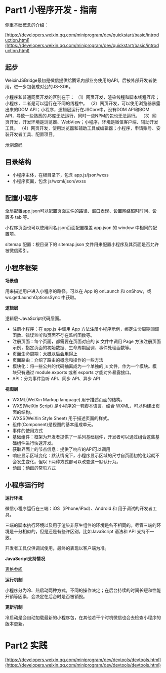 
# Part1 小程序开发 - 指南


侧重基础概念的介绍：

[https://developers.weixin.qq.com/miniprogram/dev/quickstart/basic/introduction.html](https://developers.weixin.qq.com/miniprogram/dev/quickstart/basic/introduction.html)


## 起步
WeixinJSBridge最初是微信提供给腾讯内部业务使用的API，后被外部开发者使用，进一步包装成​对公的JS-SDK。

小程序和普通网页开发的区别在于：
（1）网页开发，渲染线程和脚本线程互斥；小程序，二者是可以运行在不同的线程中。
（2）网页开发，可以使用浏览器暴露出来的DOM API；小程序，逻辑层运行在JSCore中，没有DOM API和BOM API，导致一些熟悉的JS库无法运行，同时一些NPM的包也无法运行。
（3）网页开发，开发环境是浏览器、WebView；小程序，环境是微信客户端、辅助开发工具。
（4）网页开发，使用浏览器和辅助工具或编辑器；小程序，申请账号、安装开发者工具、配置项目。

[示例源码](https://github.com/wechat-miniprogram/miniprogram-demo)

## 目录结构

- 小程序主体，在根目录下，包含 app.js/json/wxss
- 小程序页面，包含 js/wxml/json/wxss

## 配置小程序

全局配置app.json可以配置页面文件的路径、窗口表现、设置网络超时时间、设置多 tab 等。

小程序页面也可以使用同名.json页面配置覆盖 app.json 的 window 中相同的配置项。

sitemap 配置：根目录下的 sitemap.json 文件用来配置小程序及其页面是否允许被微信索引。


## 小程序框架

**场景值**

用来描述用户进入小程序的路径。可以在 App 的 onLaunch 和 onShow，或wx.getLaunchOptionsSync 中获取。

**逻辑层**

逻辑层-JavaScript代码层面。

- 注册小程序：在 app.js 中调用 App 方法注册小程序示例，绑定生命周期回调函数、错误监听和页面不存在监听函数等。
- 注册页面：每个页面，都需要在页面对应的 js 文件中调用 Page 方法注册页面示例，指定页面的初始数据、生命周期回调、事件处理函数等。
- 页面生命周期：[大概以后会用得上](https://developers.weixin.qq.com/miniprogram/dev/guide/framework/page-life-cycle.html)
- 页面路由：介绍了路由的概念和操作的一些方法
- 模块化：将一些公共的代码抽离成为一个单独的 js 文件，作为一个模块。模块只有通过 module.exports 或者 exports 才能对外暴露接口。
- API：分为事件监听 API、同步 API、异步 API	


**视图层**

- WXML(WeiXin Markup language) 用于描述页面的结构。
- WXS(WeiXin Script) 是小程序的一套脚本语言，结合 WXML，可以构建出页面的结构。
- WXSS(WeiXin Style Sheet) 用于描述页面的样式。
- 组件(Component)是视图的基本组成单元。
- 事件的使用方式
- 基础组件：框架为开发者提供了一系列基础组件，开发者可以通过组合这些基础组件进行快速开发。
- 获取界面上的节点信息：提供了响应的API可以调用
- 响应显示区域变化：默认情况下，小程序显示区域的尺寸自页面初始化起就不会发生变化。但以下两种方式都可以改变这一默认行为。
- 动画：动画的常见方式

## 小程序运行时

**运行环境**

微信小程序运行在三端：iOS（iPhone/iPad）、Android 和 用于调试的开发者工具。

三端的脚本执行环境以及用于渲染非原生组件的环境是各不相同的。尽管三端的环境是十分相似的，但是还是有些许区别，比如JavaScript 语法和 API 支持不一致。

开发者工具仅供调试使用，最终的表现以客户端为准。

**JavaScript支持情况**

[表格参阅](https://developers.weixin.qq.com/miniprogram/dev/guide/runtime/js-support.html)

**运行机制**

小程序分为冷、热启动两种方式，不同的操作决定；在后台持续的时间长短和性能开销等因素，会决定在后台时是否被销毁。

**更新机制**

冷启动是会自动加载最新的小程序包，在其他若干个时机微信也会去检查小程序的版本更新。

# Part2 实践

[https://developers.weixin.qq.com/miniprogram/dev/devtools/devtools.html](https://developers.weixin.qq.com/miniprogram/dev/devtools/devtools.html)



